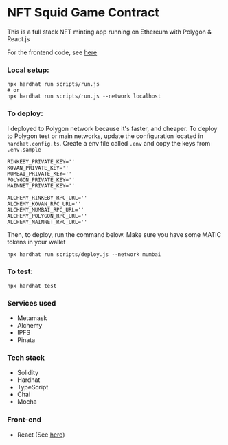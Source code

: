 # NFT Squid Game Contract

This is a full stack NFT minting app running on Ethereum with Polygon & React.js

For the frontend code, see [here](https://github.com/okdonga/squid-game-frontend)

### Local setup: 

```shell
npx hardhat run scripts/run.js 
# or 
npx hardhat run scripts/run.js --network localhost
```

### To deploy:
I deployed to Polygon network because it's faster, and cheaper. 
To deploy to Polygon test or main networks, update the configuration located in `hardhat.config.ts`.
Create a env file called `.env` and copy the keys from `.env.sample` 
```shell
RINKEBY_PRIVATE_KEY=''
KOVAN_PRIVATE_KEY=''
MUMBAI_PRIVATE_KEY=''
POLYGON_PRIVATE_KEY=''
MAINNET_PRIVATE_KEY=''

ALCHEMY_RINKEBY_RPC_URL=''
ALCHEMY_KOVAN_RPC_URL=''
ALCHEMY_MUMBAI_RPC_URL=''
ALCHEMY_POLYGON_RPC_URL=''
ALCHEMY_MAINNET_RPC_URL=''
```

Then, to deploy, run the command below. 
Make sure you have some MATIC tokens in your wallet 

```shell
npx hardhat run scripts/deploy.js --network mumbai
```

### To test: 
```shell
npx hardhat test
```

### Services used
- Metamask 
- Alchemy
- IPFS 
- Pinata 

### Tech stack
- Solidity
- Hardhat
- TypeScript
- Chai
- Mocha


### Front-end 
- React (See [here](https://github.com/okdonga/squid-game-frontend))
